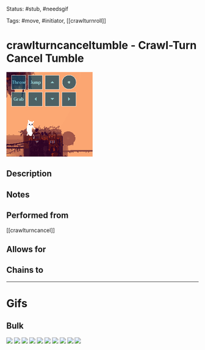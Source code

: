 Status: #stub, #needsgif 

Tags: #move, #initiator, [[crawlturnroll]]

# crawlturncanceltumble - Crawl-Turn Cancel Tumble
<img src=https://raw.githubusercontent.com/LauraHannah44/Rain-World-Movement/main/Files/crawlturncanceltumble_header.gif>

## Description


## Notes


## Performed from
[[crawlturncancel]]

## Allows for


## Chains to


___
# Gifs
## Bulk
<img src=https://raw.githubusercontent.com/LauraHannah44/Rain-World-Movement/main/Files/crawlturncanceltumble_0.gif>

<img src=https://raw.githubusercontent.com/LauraHannah44/Rain-World-Movement/main/Files/crawlturncanceltumble_1.gif>

<img src=https://raw.githubusercontent.com/LauraHannah44/Rain-World-Movement/main/Files/crawlturncanceltumble_2.gif>

<img src=https://raw.githubusercontent.com/LauraHannah44/Rain-World-Movement/main/Files/crawlturncanceltumble_3.gif>

<img src=https://raw.githubusercontent.com/LauraHannah44/Rain-World-Movement/main/Files/crawlturncanceltumble_4.gif>

<img src=https://raw.githubusercontent.com/LauraHannah44/Rain-World-Movement/main/Files/crawlturncanceltumble_5.gif>

<img src=https://raw.githubusercontent.com/LauraHannah44/Rain-World-Movement/main/Files/crawlturncanceltumble_6.gif>

<img src=https://raw.githubusercontent.com/LauraHannah44/Rain-World-Movement/main/Files/crawlturncanceltumble_7.gif>

<img src=https://raw.githubusercontent.com/LauraHannah44/Rain-World-Movement/main/Files/crawlturncanceltumble_8.gif>

<img src=https://raw.githubusercontent.com/LauraHannah44/Rain-World-Movement/main/Files/crawlturncanceltumble_9.gif>
